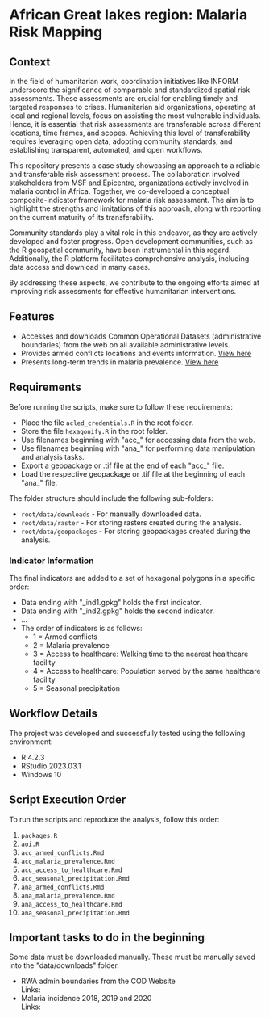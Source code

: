 # African Great lakes region: Malaria Risk Mapping



## Context

In the field of humanitarian work, coordination initiatives like INFORM underscore the significance of comparable and standardized spatial risk assessments. These assessments are crucial for enabling timely and targeted responses to crises. Humanitarian aid organizations, operating at local and regional levels, focus on assisting the most vulnerable individuals. Hence, it is essential that risk assessments are transferable across different locations, time frames, and scopes. Achieving this level of transferability requires leveraging open data, adopting community standards, and establishing transparent, automated, and open workflows.

This repository presents a case study showcasing an approach to a reliable and transferable risk assessment process. The collaboration involved stakeholders from MSF and Epicentre, organizations actively involved in malaria control in Africa. Together, we co-developed a conceptual composite-indicator framework for malaria risk assessment. The aim is to highlight the strengths and limitations of this approach, along with reporting on the current maturity of its transferability.

Community standards play a vital role in this endeavor, as they are actively developed and foster progress. Open development communities, such as the R geospatial community, have been instrumental in this regard. Additionally, the R platform facilitates comprehensive analysis, including data access and download in many cases.

By addressing these aspects, we contribute to the ongoing efforts aimed at improving risk assessments for effective humanitarian interventions.

## Features

- Accesses and downloads Common Operational Datasets (administrative boundaries) from the web on all available administrative levels.
- Provides armed conflicts locations and events information. [View here](https://menkli.github.io/malaria_risk/reports/armed_conflicts.html)
- Presents long-term trends in malaria prevalence. [View here](https://menkli.github.io/malaria_risk/reports/malaria_prevalence.html)

## Requirements

Before running the scripts, make sure to follow these requirements:

- Place the file `acled_credentials.R` in the root folder.
- Store the file `hexagonify.R` in the root folder.
- Use filenames beginning with "acc_" for accessing data from the web.
- Use filenames beginning with "ana_" for performing data manipulation and analysis tasks.
- Export a geopackage or .tif file at the end of each "acc_" file.
- Load the respective geopackage or .tif file at the beginning of each "ana_" file.

The folder structure should include the following sub-folders:

- `root/data/downloads` - For manually downloaded data.
- `root/data/raster` - For storing rasters created during the analysis.
- `root/data/geopackages` - For storing geopackages created during the analysis.

### Indicator Information

The final indicators are added to a set of hexagonal polygons in a specific order:

- Data ending with "_ind1.gpkg" holds the first indicator.
- Data ending with "_ind2.gpkg" holds the second indicator.
- ...  
- The order of indicators is as follows:
  - 1 = Armed conflicts
  - 2 = Malaria prevalence
  - 3 = Access to healthcare: Walking time to the nearest healthcare facility
  - 4 = Access to healthcare: Population served by the same healthcare facility
  - 5 = Seasonal precipitation

## Workflow Details

The project was developed and successfully tested using the following environment:

- R 4.2.3
- RStudio 2023.03.1
- Windows 10

## Script Execution Order

To run the scripts and reproduce the analysis, follow this order:

1. `packages.R`
2. `aoi.R`
3. `acc_armed_conflicts.Rmd`
4. `acc_malaria_prevalence.Rmd`
5. `acc_access_to_healthcare.Rmd`
6. `acc_seasonal_precipitation.Rmd`
7. `ana_armed_conflicts.Rmd`
8. `ana_malaria_prevalence.Rmd`
9. `ana_access_to_healthcare.Rmd`
10. `ana_seasonal_precipitation.Rmd`

## Important tasks to do in the beginning

Some data must be downloaded manually. These must be manually saved into the "data/downloads" folder.

- RWA admin boundaries from the COD Website  
Links:  
- Malaria incidence 2018, 2019 and 2020  
Links:  